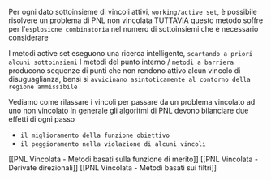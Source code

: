 Per ogni dato sottoinsieme di vincoli attivi, `working/active set`, è possibile risolvere un problema di PNL non vincolata
TUTTAVIA questo metodo soffre per l'`esplosione combinatoria` nel numero di sottoinsiemi che è necessario considerare

I metodi active set eseguono una ricerca intelligente, `scartando a priori alcuni sottoinsiemi`
I metodi del punto interno / `metodi a barriera` producono sequenze di punti che non rendono attivo alcun vincolo di disuguaglianza, bensì si `avvicinano asintoticamente al contorno della regione ammissibile`

Vediamo come rilassare i vincoli per passare da un problema vincolato ad uno non vincolato
In generale gli algoritmi di PNL devono bilanciare due effetti di ogni passo
- `il miglioramento della funzione obiettivo`
- `il peggioramento nella violazione di alcuni vincoli`

[[PNL Vincolata - Metodi basati sulla funzione di merito]]
[[PNL Vincolata - Derivate direzionali]]
[[PNL Vincolata - Metodi basati sui filtri]]